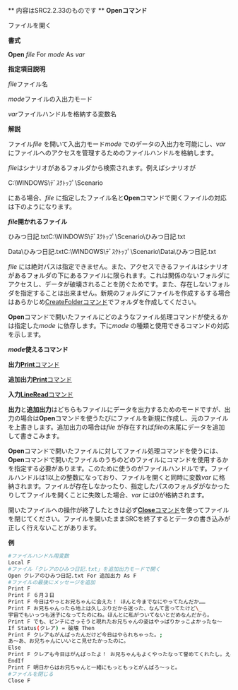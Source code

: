 ** 内容はSRC2.2.33のものです **
**Openコマンド**

ファイルを開く

**書式**

**Open** *file* For *mode* As *var*

**指定項目説明**

*file*ファイル名

*mode*ファイルの入出力モード

*var*ファイルハンドルを格納する変数名

**解説**

ファイル*file* を開いて入出力モード*mode* でのデータの入出力を可能にし、*var* にファイルへのアクセスを管理するためのファイルハンドルを格納します。

*file*はシナリオがあるフォルダから検索されます。例えばシナリオが

C:\WINDOWS\ﾃﾞｽｸﾄｯﾌﾟ\Scenario

にある場合、*file* に指定したファイル名と**Open**コマンドで開くファイルの対応は下のようになります。

***file*開かれるファイル**

ひみつ日記.txtC:\WINDOWS\ﾃﾞｽｸﾄｯﾌﾟ\Scenario\ひみつ日記.txt

Data\ひみつ日記.txtC:\WINDOWS\ﾃﾞｽｸﾄｯﾌﾟ\Scenario\Data\ひみつ日記.txt

*file* には絶対パスは指定できません。また、アクセスできるファイルはシナリオがあるフォルダの下にあるファイルに限られます。これは関係のないフォルダにアクセスし、データが破壊されることを防ぐためです。また、存在しないフォルダを指定することは出来ません。新規のフォルダにファイルを作成するする場合はあらかじめ[CreateFolderコマンド](CreateFolderコマンド.md)でフォルダを作成してください。

**Open**コマンドで開いたファイルにどのようなファイル処理コマンドが使えるかは指定した*mode* に依存します。下に*mode* の種類と使用できるコマンドの対応を示します。

***mode*使えるコマンド**

**出力**[**Print**コマンド](Printコマンド.md)

**追加出力**[**Print**コマンド](Printコマンド.md)

**入力**[**LineRead**コマンド](LineReadコマンド.md)

**出力**と**追加出力**はどちらもファイルにデータを出力するためのモードですが、出力の場合は**Open**コマンドを使うたびにファイルを新規に作成し、元のファイルを上書きします。追加出力の場合は*file* が存在すれば*file*の末尾にデータを追加して書きこみます。

**Open**コマンドで開いたファイルに対してファイル処理コマンドを使うには、**Open**コマンドで開いたファイルのうちのどのファイルにコマンドを使用するかを指定する必要があります。このために使うのがファイルハンドルです。ファイルハンドルは1以上の整数になっており、ファイルを開くと同時に変数*var* に格納されます。ファイルが存在しなかったり、指定したパスのフォルダがなかったりしてファイルを開くことに失敗した場合、*var* には0が格納されます。

開いたファイルへの操作が終了したときは必ず[**Close**コマンド](Closeコマンド.md)を使ってファイルを閉じてください。ファイルを開いたままSRCを終了するとデータの書き込みが正しく行えないことがあります。

**例**
```sh
#ファイルハンドル用変数
Local F
#ファイル「クレアのひみつ日記.txt」を追加出力モードで開く
Open クレアのひみつ日記.txt For 追加出力 As F
#ファイルの最後にメッセージを追加
Print F
Print F ６月３日
Print F 今日はやっとお兄ちゃんに会えた！ ほんと今までなにやってたんだか……
Print F お兄ちゃんったら地上は久しぶりだから迷った、なんて言ってたけど\_
宇宙でもいっつも迷子になってたのにね。ほんとに私がついてないとだめなんだから。
Print F でも、ピンチにさっそうと現れたお兄ちゃんの姿はやっぱりかっこよかったな～
If Status(クレア) = 破壊 Then
Print F クレアもがんばったんだけど今日はやられちゃった。;
あ～あ、お兄ちゃんにいいとこ見せたかったのに。
Else
Print F クレアも今日はがんばったよ！ お兄ちゃんもよくやったなって誉めてくれたし。えへへ。
EndIf
Print F 明日からはお兄ちゃんと一緒にもっともっとがんばろ～っと。
#ファイルを閉じる
Close F
```

